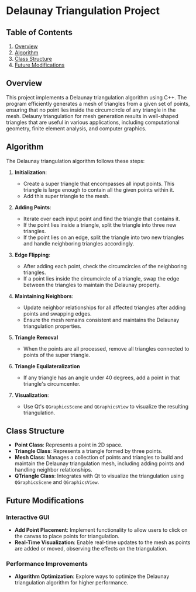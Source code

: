 # Delaunay Triangulation Project

## Table of Contents

1. [Overview](#overview)
2. [Algorithm](#algorithm)
3. [Class Structure](#class-structure)
4. [Future Modifications](#future-modifications)


## Overview

This project implements a Delaunay triangulation algorithm using C++. The program efficiently generates a mesh of triangles from a given set of points, ensuring that no point lies inside the circumcircle of any triangle in the mesh. Delauny triangulation for mesh generation results in well-shaped triangles that are useful in various applications, including computational geometry, finite element analysis, and computer graphics.


## Algorithm 
The Delaunay triangulation algorithm follows these steps: 
1. **Initialization**: 
   - Create a super triangle that encompasses all input points. This triangle is large enough to contain all the given points within it. 
   - Add this super triangle to the mesh. 

2. **Adding Points**: 
   - Iterate over each input point and find the triangle that contains it. 
   - If the point lies inside a triangle, split the triangle into three new triangles. 
   - If the point lies on an edge, split the triangle into two new triangles and handle neighboring triangles accordingly. 

3. **Edge Flipping**: 
   - After adding each point, check the circumcircles of the neighboring triangles. 
   - If a point lies inside the circumcircle of a triangle, swap the edge between the triangles to maintain the Delaunay property. 

4. **Maintaining Neighbors**: 
   - Update neighbor relationships for all affected triangles after adding points and swapping edges. 
   - Ensure the mesh remains consistent and maintains the Delaunay triangulation properties. 

5. **Triangle Removal** 
   - When the points are all processed, remove all triangles connected to points of the super triangle. 

6. **Triangle Equilateralization**
   - If any triangle has an angle under 40 degrees, add a point in that triangle's circumcenter. 

7. **Visualization**: 
   - Use Qt's `QGraphicsScene` and `QGraphicsView` to visualize the resulting triangulation.


## Class Structure

- **Point Class**: Represents a point in 2D space.
- **Triangle Class**: Represents a triangle formed by three points.
- **Mesh Class**: Manages a collection of points and triangles to build and maintain the Delaunay triangulation mesh, including adding points and handling neighbor relationships.
- **QTriangle Class**: Integrates with Qt to visualize the triangulation using `QGraphicsScene` and `QGraphicsView`.


## Future Modifications

### Interactive GUI

- **Add Point Placement**: Implement functionality to allow users to click on the canvas to place points for triangulation.
- **Real-Time Visualization**: Enable real-time updates to the mesh as points are added or moved, observing the effects on the triangulation.

### Performance Improvements

- **Algorithm Optimization**: Explore ways to optimize the Delaunay triangulation algorithm for higher performance.
